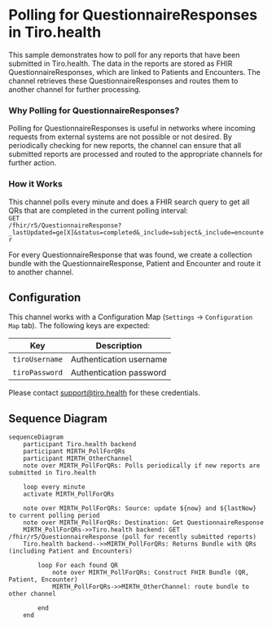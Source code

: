 # Polling for QuestionnaireResponses in Tiro.health

This sample demonstrates how to poll for any reports that have been submitted in Tiro.health. The data in the reports are stored as FHIR QuestionnaireResponses, which are linked to Patients and Encounters. The channel retrieves these QuestionnaireResponses and routes them to another channel for further processing.

### Why Polling for QuestionnaireResponses?
Polling for QuestionnaireResponses is useful in networks where incoming requests from external systems are not possible or not desired. By periodically checking for new reports, the channel can ensure that all submitted reports are processed and routed to the appropriate channels for further action.

### How it Works
This channel polls every minute and does a FHIR search query to get all QRs that are completed in the current polling interval:<br>
<code>GET /fhir/r5/QuestionnaireResponse?_lastUpdated=ge[X]&status=completed&_include=subject&_include=encounter</code>

For every QuestionnaireResponse that was found, we create a collection bundle with the QuestionnaireResponse, Patient and Encounter and route it to another channel.

## Configuration
This channel works with a Configuration Map (`Settings` → `Configuration Map` tab). The following keys are expected:

| Key                 | Description                                                                 |
|---------------------|-----------------------------------------------------------------------------|
| `tiroUsername`      | Authentication username |
| `tiroPassword`      | Authentication password |

Please contact [support@tiro.health](mailto:support@tiro.health) for these credentials.

## Sequence Diagram
```mermaid
sequenceDiagram
    participant Tiro.health backend
    participant MIRTH_PollForQRs
    participant MIRTH_OtherChannel
    note over MIRTH_PollForQRs: Polls periodically if new reports are submitted in Tiro.health

    loop every minute
    activate MIRTH_PollForQRs

    note over MIRTH_PollForQRs: Source: update ${now} and ${lastNow} to current polling period
    note over MIRTH_PollForQRs: Destination: Get QuestionnaireResponse
    MIRTH_PollForQRs->>Tiro.health backend: GET /fhir/r5/QuestionnaireResponse (poll for recently submitted reports)
    Tiro.health backend-->>MIRTH_PollForQRs: Returns Bundle with QRs (including Patient and Encounters)

        loop For each found QR
            note over MIRTH_PollForQRs: Construct FHIR Bundle (QR, Patient, Encounter)
            MIRTH_PollForQRs->>MIRTH_OtherChannel: route bundle to other channel

        end
    end
```
